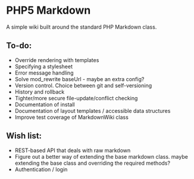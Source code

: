 PHP5 Markdown
=============

A simple wiki built around the standard PHP Markdown class.

To-do:
------

* Override rendering with templates
* Specifying a stylesheet
* Error message handling
* Solve mod_rewrite baseUrl - maybe an extra config?
* Version control. Choice between git and self-versioning
* History and rollback
* Tighter/more secure file-update/conflict checking
* Documentation of install
* Documentation of layout templates / accessible data structures
* Improve test coverage of MarkdownWiki class

Wish list:
----------

* REST-based API that deals with raw markdown
* Figure out a better way of extending the base markdown class.
  maybe extending the base class and overriding the required methods?
* Authentication / login


